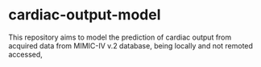 # cardiac-output-model
This repository aims to model the prediction of cardiac output from acquired data from MIMIC-IV v.2 database, being locally and not remoted accessed, 
